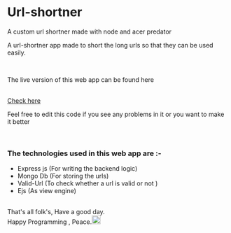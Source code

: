 # Url-shortner
A custom url shortner made with node and acer predator

A url-shortner app made to short the long urls so that they can be used easily.

<br>

The live version of this web app can be found here

<br>

<a href="https://shorty-build.herokuapp.com/" target="_blank" >
Check here
</a>
<br>

Feel free to edit this code if you see any problems in it or you want to make it better

<br>

<h3>
The technologies used in this web app are :- 
</h3>
<ul>
<li>
Express js (For writing the backend logic)
</li>
<li>
Mongo Db (For storing the urls)
</li>
<li>
Valid-Url (To check whether a url is valid or not )
</li>
<li>
Ejs (As view engine)
</li>
</ul>

<br>
That's all folk's,  Have a good day.
<br>
Happy Programming , Peace.<img src="https://www.dictionary.com/e/wp-content/uploads/2018/08/victory-hand.png" width="20px" alt="Peace Emoji">


